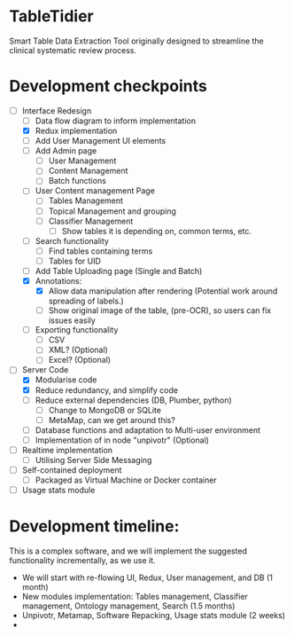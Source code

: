 # TableTidier
Smart Table Data Extraction Tool originally designed to streamline the clinical systematic review process.

# Development checkpoints
- [ ] Interface Redesign
  - [ ] Data flow diagram to inform implementation
  - [X] Redux implementation
  - [ ] Add User Management UI elements
  - [ ] Add Admin page
    - [ ] User Management
    - [ ] Content Management
    - [ ] Batch functions
  - [ ] User Content management Page
    - [ ] Tables Management
    - [ ] Topical Management and grouping
    - [ ] Classifier Management
      - [ ] Show tables it is depending on, common terms, etc.
  - [ ] Search functionality
    - [ ] Find tables containing terms
    - [ ] Tables for UID
  - [ ] Add Table Uploading page (Single and Batch)
  - [X] Annotations:
    - [X] Allow data manipulation after rendering (Potential work around spreading of labels.)
    - [ ] Show original image of the table, (pre-OCR), so users can fix issues easily
  - [ ] Exporting functionality
    - [ ] CSV
    - [ ] XML? (Optional)
    - [ ] Excel? (Optional)
- [ ] Server Code
  - [X] Modularise code
  - [X] Reduce redundancy, and simplify code
  - [ ] Reduce external dependencies (DB, Plumber, python)
    - [ ] Change to MongoDB or SQLite
    - [ ] MetaMap, can we get around this?
  - [ ] Database functions and adaptation to Multi-user environment
  - [ ] Implementation of in node "unpivotr" (Optional)
- [ ] Realtime implementation
  - [ ] Utilising Server Side Messaging
- [ ] Self-contained deployment
  - [ ] Packaged as Virtual Machine or Docker container
- [ ] Usage stats module

# Development timeline:

This is a complex software, and we will implement the suggested functionality incrementally, as we use it.

- We will start with re-flowing UI, Redux, User management, and DB (1 month)
- New modules implementation: Tables management, Classifier management, Ontology management, Search (1.5 months)
- Unpivotr, Metamap, Software Repacking, Usage stats module (2 weeks)
- 

